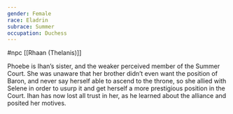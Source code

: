 ```yaml
---
gender: Female
race: Eladrin
subrace: Summer
occupation: Duchess
---
```

 #npc [[Rhaan (Thelanis)]]

Phoebe is Ihan’s sister, and the weaker perceived member of the Summer Court. She was unaware that her brother didn’t even want the position of Baron, and never say herself able to ascend to the throne, so she allied with Selene in order to usurp it and get herself a more prestigious position in the Court. Ihan has now lost all trust in her, as he learned about the alliance and posited her motives.
